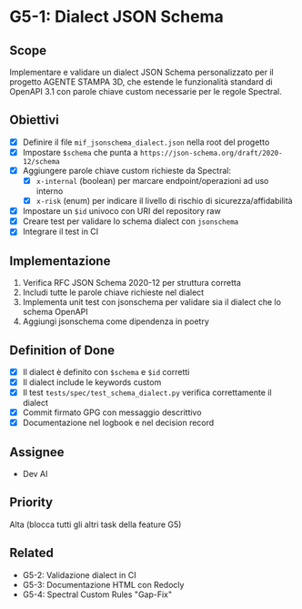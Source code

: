 # G5-1: Dialect JSON Schema

## Scope

Implementare e validare un dialect JSON Schema personalizzato per il progetto AGENTE STAMPA 3D, 
che estende le funzionalità standard di OpenAPI 3.1 con parole chiave custom necessarie per le regole Spectral.

## Obiettivi

- [x] Definire il file `mif_jsonschema_dialect.json` nella root del progetto
- [x] Impostare `$schema` che punta a `https://json-schema.org/draft/2020-12/schema`
- [x] Aggiungere parole chiave custom richieste da Spectral:
  - [x] `x-internal` (boolean) per marcare endpoint/operazioni ad uso interno
  - [x] `x-risk` (enum) per indicare il livello di rischio di sicurezza/affidabilità
- [x] Impostare un `$id` univoco con URI del repository raw
- [x] Creare test per validare lo schema dialect con `jsonschema`
- [x] Integrare il test in CI

## Implementazione

1. Verifica RFC JSON Schema 2020-12 per struttura corretta
2. Includi tutte le parole chiave richieste nel dialect
3. Implementa unit test con jsonschema per validare sia il dialect che lo schema OpenAPI
4. Aggiungi jsonschema come dipendenza in poetry

## Definition of Done

- [x] Il dialect è definito con `$schema` e `$id` corretti
- [x] Il dialect include le keywords custom
- [x] Il test `tests/spec/test_schema_dialect.py` verifica correttamente il dialect
- [x] Commit firmato GPG con messaggio descrittivo
- [x] Documentazione nel logbook e nel decision record

## Assignee

- Dev AI

## Priority

Alta (blocca tutti gli altri task della feature G5)

## Related

- G5-2: Validazione dialect in CI
- G5-3: Documentazione HTML con Redocly
- G5-4: Spectral Custom Rules "Gap-Fix"
